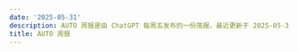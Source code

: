 ```yaml
---
date: '2025-05-31'
description: AUTO 周报是由 ChatGPT 每周五发布的一份简报，最近更新于 2025-05-31。
title: AUTO 周报
---
```

